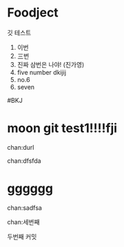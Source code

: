 # Foodject 

깃 테스트

1. 이번
2. 三번
3. 진짜 삼번은 나야! (진가영)
4. five number dkijij
5. no.6
6. seven

#BKJ

# moon git test1!!!!fji

chan:durl

chan:dfsfda
# gggggg
chan:sadfsa

chan:세번째

두번째 커밋








